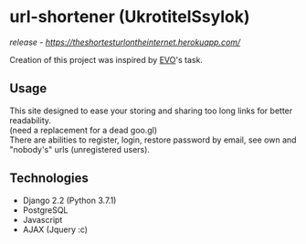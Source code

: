 # url-shortener (UkrotitelSsylok)
<i>release - https://theshortesturlontheinternet.herokuapp.com/</i>

Creation of this project was inspired by <a href="https://evo.company/">EVO</a>'s task.

<h2>Usage</h2>
This site designed to ease your storing and sharing too long links for better readability.
<br>(need a replacement for a dead goo.gl)
<br>There are abilities to register, login, restore password by email, see own and "nobody's" urls (unregistered users).

<h2>Technologies</h2>
<ul>
  <li>Django 2.2 (Python 3.7.1)</li>
  <li>PostgreSQL</li>
  <li>Javascript</li>
  <li>AJAX (Jquery :c)</li>
</ul>

